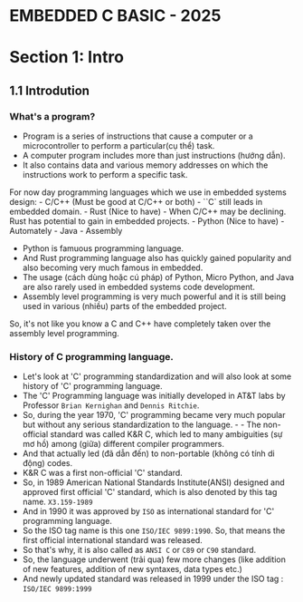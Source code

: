 # EMBEDDED C BASIC - 2025

# Section 1: Intro

## 1.1 Introdution

### What's a program?
- Program is a series of instructions that cause a computer or a microcontroller to perform a particular(cụ thể) task.
- A computer program includes more than just instructions (hướng dẫn).
- It also contains data and various memory addresses on which the instructions work to perform a specific task.

For now day programming languages which we use in embedded systems design:
    - C/C++ (Must be good at C/C++ or both) - ``C` still leads in embedded domain.
    - Rust (Nice to have) - When C/C++ may be declining. Rust has potential to gain in embedded projects.
    - Python (Nice to have) - Automately 
    - Java
    - Assembly

- Python is famuous programming language. 
- And Rust programming language also has quickly gained popularity and also becoming very much famous in embedded.
- The usage (cách dùng hoặc cú pháp) of Python, Micro Python, and Java are also rarely used in embedded systems code development.
- Assembly level programming is very much powerful and it is still being used in various (nhiều) parts of the embedded project.

So, it's not like you know a C and C++ have completely taken over the assembly level programming.

### History of C programming language.

- Let's look at 'C' programming standardization and will also look at some history of 'C' programming language.
- The 'C' Programming language was initially developed in AT&T labs by Professor `Brian Kernighan` and `Dennis Ritchie`.
- So, during the year 1970, 'C' programming became very much popular but without any serious standardization to the language. - - The non-official standard was called K&R C, which led to many ambiguities (sự mơ hồ) among (giữa) different compiler programmers.
- And that actually led (đã dẫn đến) to non-portable (không có tính di động) codes.
- K&R C was a first non-official 'C' standard. 
- So, in 1989 American National Standards Institute(ANSI) designed and approved first official 'C' standard, which is also denoted by this tag name. `X3.159-1989`
- And in 1990 it was approved by `ISO` as international standard for 'C' programming language.
- So the ISO tag name is this one `ISO/IEC 9899:1990`. So, that means the first official international standard was released.
- So that's why, it is also called as `ANSI C` or `C89` or `C90` standard. 
- So, the language underwent (trải qua) few more changes (like addition of new features, addition of new syntaxes, data types etc.) 
- And newly updated standard was released in 1999 under the ISO tag : `ISO/IEC 9899:1999`
 
